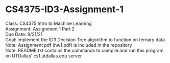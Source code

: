 # CS4375-ID3-Assignment-1
Class: CS4375 Intro to Machine Learning  
Assignment: Assignment 1 Part 2  
Due Date: 9/21/21  
Goal: Implement the ID3 Decision Tree algorithm to function on ternary data  
Note: Assignment pdf (hw1.pdf) is included in the repository  
Note: README.txt contains the commands to compile and run this program on UTDallas' cs1.utdallas.edu server
